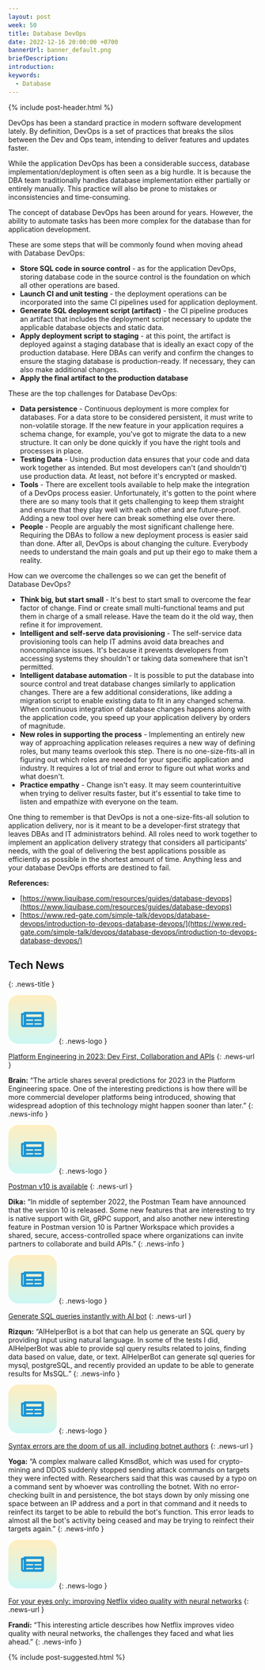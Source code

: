 ```yaml
---
layout: post
week: 50
title: Database DevOps
date: 2022-12-16 20:00:00 +0700
bannerUrl: banner_default.png
briefDescription: 
introduction:
keywords:
  - Database
---
```


{% include post-header.html %}

DevOps has been a standard practice in modern software development lately. By definition, DevOps is a set of practices that breaks the silos between the Dev and Ops team, intending to deliver features and updates faster.

While the application DevOps has been a considerable success, database implementation/deployment is often seen as a big hurdle. It is because the DBA team traditionally handles database implementation either partially or entirely manually. This practice will also be prone to mistakes or inconsistencies and time-consuming.

The concept of database DevOps has been around for years. However, the ability to automate tasks has been more complex for the database than for application development.

These are some steps that will be commonly found when moving ahead with Database DevOps:

- **Store SQL code in source control** - as for the application DevOps, storing database code in the source control is the foundation on which all other operations are based.
- **Launch CI and unit testing** - the deployment operations can be incorporated into the same CI pipelines used for application deployment.
- **Generate SQL deployment script (artifact)** - the CI pipeline produces an artifact that includes the deployment script necessary to update the applicable database objects and static data. 
- **Apply deployment script to staging** - at this point, the artifact is deployed against a staging database that is ideally an exact copy of the production database. Here DBAs can verify and confirm the changes to ensure the staging database is production-ready. If necessary, they can also make additional changes.
- **Apply the final artifact to the production database**

These are the top challenges for Database DevOps:

- **Data persistence** - Continuous deployment is more complex for databases. For a data store to be considered persistent, it must write to non-volatile storage. If the new feature in your application requires a schema change, for example, you've got to migrate the data to a new structure. It can only be done quickly if you have the right tools and processes in place.
- **Testing Data** - Using production data ensures that your code and data work together as intended. But most developers can't (and shouldn't) use production data. At least, not before it's encrypted or masked.
- **Tools** - There are excellent tools available to help make the integration of a DevOps process easier. Unfortunately, it's gotten to the point where there are so many tools that it gets challenging to keep them straight and ensure that they play well with each other and are future-proof. Adding a new tool over here can break something else over there.
- **People** - People are arguably the most significant challenge here. Requiring the DBAs to follow a new deployment process is easier said than done. After all, DevOps is about changing the culture. Everybody needs to understand the main goals and put up their ego to make them a reality.

How can we overcome the challenges so we can get the benefit of Database DevOps?

- **Think big, but start small** - It's best to start small to overcome the fear factor of change. Find or create small multi-functional teams and put them in charge of a small release. Have the team do it the old way, then refine it for improvement.
- **Intelligent and self-serve data provisioning** - The self-service data provisioning tools can help IT admins avoid data breaches and noncompliance issues. It's because it prevents developers from accessing systems they shouldn't or taking data somewhere that isn't permitted.
- **Intelligent database automation** - It is possible to put the database into source control and treat database changes similarly to application changes. There are a few additional considerations, like adding a migration script to enable existing data to fit in any changed schema. When continuous integration of database changes happens along with the application code, you speed up your application delivery by orders of magnitude. 
- **New roles in supporting the process** - Implementing an entirely new way of approaching application releases requires a new way of defining roles, but many teams overlook this step. There is no one-size-fits-all in figuring out which roles are needed for your specific application and industry. It requires a lot of trial and error to figure out what works and what doesn't.
- **Practice empathy** - Change isn't easy. It may seem counterintuitive when trying to deliver results faster, but it's essential to take time to listen and empathize with everyone on the team.

One thing to remember is that DevOps is not a one-size-fits-all solution to application delivery, nor is it meant to be a developer-first strategy that leaves DBAs and IT administrators behind. All roles need to work together to implement an application delivery strategy that considers all participants' needs, with the goal of delivering the best applications possible as efficiently as possible in the shortest amount of time. Anything less and your database DevOps efforts are destined to fail.

__References:__

- [https://www.liquibase.com/resources/guides/database-devops](https://www.liquibase.com/resources/guides/database-devops)
- [https://www.red-gate.com/simple-talk/devops/database-devops/introduction-to-devops-database-devops/](https://www.red-gate.com/simple-talk/devops/database-devops/introduction-to-devops-database-devops/)

## Tech News
{: .news-title }

![memo](/assets/images/tech-news.svg)
{: .news-logo }

[Platform Engineering in 2023: Dev First, Collaboration and APIs](https://thenewstack.io/platform-engineering-in-2023-dev-first-collaboration-and-apis/)
{: .news-url }

__Brain:__ “The article shares several predictions for 2023 in the Platform Engineering space. One of the interesting predictions is how there will be more commercial developer platforms being introduced, showing that widespread adoption of this technology might happen sooner than later.”
{: .news-info }

![memo](/assets/images/tech-news.svg)
{: .news-logo }

[Postman v10 is available](https://blog.postman.com/announcing-postman-v10/)
{: .news-url }

__Dika:__ “In middle of september 2022, the Postman Team have announced that the version 10 is released. Some new features that are interesting to try is native support with Git, gRPC support, and also another new interesting feature in Postman version 10 is Partner Workspace which provides a shared, secure, access-controlled space where organizations can invite partners to collaborate and build APIs.”
{: .news-info }

![memo](/assets/images/tech-news.svg)
{: .news-logo }

[Generate SQL queries instantly with AI bot](https://aihelperbot.com/)
{: .news-url }

__Rizqun:__ “AIHelperBot is a bot that can help us generate an SQL query by providing input using natural language. In some of the tests I did, AIHelperBot was able to provide sql query results related to joins, finding data based on value, date, or text. AIHelperBot can generate sql queries for mysql, postgreSQL, and recently provided an update to be able to generate results for MsSQL.”
{: .news-info }

![memo](/assets/images/tech-news.svg)
{: .news-logo }

[Syntax errors are the doom of us all, including botnet authors](https://arstechnica.com/information-technology/2022/12/advanced-botnet-taken-down-by-an-all-too-human-flaw-syntax-error/)
{: .news-url }

__Yoga:__ “A complex malware called KmsdBot, which was used for crypto-mining and DDOS suddenly stopped sending attack commands on targets they were infected with. Researchers said that this was caused by a typo on a command sent by whoever was controlling the botnet. With no error-checking built in and persistence, the bot stays down by only missing one space between an IP address and a port in that command and it needs to reinfect its target to be able to rebuild the bot's function. This error leads to almost all the bot's activity being ceased and may be trying to reinfect their targets again.”
{: .news-info }

![memo](/assets/images/tech-news.svg)
{: .news-logo }

[For your eyes only: improving Netflix video quality with neural networks](https://netflixtechblog.com/for-your-eyes-only-improving-netflix-video-quality-with-neural-networks-5b8d032da09c)
{: .news-url }

__Frandi:__ “This interesting article describes how Netflix improves video quality with neural networks, the challenges they faced and what lies ahead.”
{: .news-info }

{% include post-suggested.html %}
